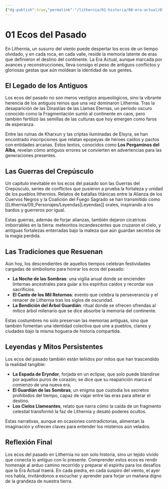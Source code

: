 ```yaml
---
{"dg-publish":true,"permalink":"/lithernia/01-historia/08-era-actual/01-ecos-del-pasado/","title":"Ecos del Pasado","tags":["lithernia","lore","historia"]}
---
```


# 01 Ecos del Pasado

En Lithernia, un susurro del viento puede despertar los ecos de un tiempo olvidado, y en cada roca, en cada valle, reside la memoria latente de eras que definieron el destino del continente. La Era Actual, aunque marcada por avances y reconstrucciones, lleva consigo el peso de antiguos conflictos y gloriosas gestas que aún moldean la identidad de sus gentes.

## El Legado de los Antiguos

Los ecos del pasado no son meros vestigios arqueológicos, sino la vibrante herencia de los antiguos reinos que una vez dominaron Lithernia. Tras la desaparición de las Dinastías de las Llamas Eternas, un período oscuro conocido como la Fragmentación sumió al continente en caos, pero también fertilizó las semillas de las culturas que hoy emergen como faros de esperanza.

Entre las ruinas de Kharxun y las criptas iluminadas de Elsyra, se han encontrado inscripciones que relatan epopeyas de héroes caídos y pactos con entidades arcanas. Estos textos, conocidos como **Los Pergaminos del Alba**, revelan cómo antiguos errores se convierten en advertencias para las generaciones presentes.

## Las Guerras del Crepúsculo

Un capítulo inevitable en los ecos del pasado son las Guerras del Crepúsculo, series de conflictos que pusieron a prueba la fortaleza y unidad de los pueblos lithernios. Relatos de batallas titánicas entre la Alianza de los Cuervos Negros y la Coalición del Fuego Sagrado se han transmitido como [[Lithernia/09_Personajes/Leyendas\|Leyendas]] orales, inspirando a los bardos y guerreros por igual.

Estas guerras, además de forjar alianzas, también dejaron cicatrices imborrables en la tierra: meteoritos incandescentes que cruzaron el cielo, y antiguas fortalezas enterradas bajo la maleza que aún guardan secretos de la magia perdida.

## Las Tradiciones que Resuenan

Aún hoy, los descendientes de aquellos tiempos celebran festividades cargadas de simbolismo para honrar los ecos del pasado:

- **La Noche de las Sombras**: una vigilia anual donde se encienden linternas ancestrales para guiar a los espíritus caídos y recordar sus sacrificios.
- **El Canto de los Mil Retornos**: evento que celebra la perseverancia y el renacer de Lithernia tras los siglos de oscuridad.
- **La Bendición del Árbol Guardián**: ritual donde se ofrecen ofrendas al mítico árbol milenario que se dice absorbe la memoria del continente.

Estas costumbres no solo preservan las memorias antiguas, sino que también fomentan una identidad colectiva que une a pueblos, clanes y ciudades bajo la misma hoguera de historia compartida.

## Leyendas y Mitos Persistentes

Los ecos del pasado también están teñidos por mitos que han trascendido la realidad tangible:

- **La Espada de Eryndor**, forjada en un eclipse, que solo puede blandirse por aquellos puros de corazón; se dice que su reaparición marca el comienzo de una nueva era.
- **El Guardián de las Sombras**, un enigma que custodia los secretos prohibidos del tiempo, capaz de viajar entre las eras para alterar el destino.
- **Los Cielos Llameantes**, relato que narra cómo la caída de un fragmento celestial transformó la faz de Lithernia y desató poderes ocultos.

Estas narrativas, aunque en ocasiones contradictorias, alimentan la imaginación y ofrecen claves para entender los misterios aún velados.

## Reflexión Final

Los ecos del pasado en Lithernia no son solo historia, sino un tejido vívido que conecta lo antiguo con lo presente. Comprender estos ecos es rendir homenaje al arduo camino recorrido y preparar el espíritu para los desafíos que la Era Actual traerá. En cada piedra, en cada suspiro del viento, el ayer nos habla, invitándonos a escuchar y aprender para forjar un mañana digno de la grandeza de nuestra tierra.